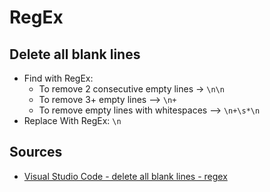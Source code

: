 # RegEx

## Delete all blank lines
  * Find with RegEx:
    * To remove 2 consecutive empty lines -> `\n\n`
    * To remove 3+ empty lines --> `\n+`
    * To remove empty lines with whitespaces --> `\n+\s*\n`
  * Replace With RegEx: `\n`

## Sources
  * [Visual Studio Code - delete all blank lines - regex](https://stackoverflow.com/a/39881691/12542811)